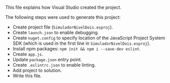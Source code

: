 This file explains how Visual Studio created the project.

The following steps were used to generate this project:
- Create project file (`SimuladorNivelDois.esproj`).
- Create `launch.json` to enable debugging.
- Create `nuget.config` to specify location of the JavaScript Project System SDK (which is used in the first line in `SimuladorNivelDois.esproj`).
- Install npm packages: `npm init && npm i --save-dev eslint`.
- Create `app.js`.
- Update `package.json` entry point.
- Create `.eslintrc.json` to enable linting.
- Add project to solution.
- Write this file.
